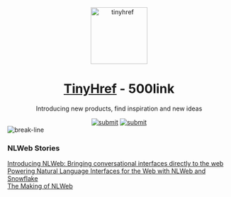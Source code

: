 <div align="center"><a target="_blank" href="https://tinyhref.com"><img src="https://i.imgur.com/cY13Vvb.png" height="128" alt="tinyhref"/></a></div>
<h1 align="center"><a target="_blank" href="https://500link.com/undefined">TinyHref</a> - 500link</h1>
<p align="center">Introducing new products, find inspiration and new ideas</p>

<div align="center"><a target="_blank" href="https://500link.com/submit"><img src="https://img.shields.io/badge/Submit-c32769.svg?style=flat" alt="submit"/></a>
<a target="_blank" href="https://x.com/intent/follow?screen_name=tinyhref"><img src="https://img.shields.io/twitter/follow/tinyhref" alt="submit"/></a></div>

<img src="https://i.imgur.com/waxVImv.png" alt="break-line"/>

<h3>NLWeb Stories</h3>

<div><a target="_blank" href="https://500link.com/GHzezkGHA">Introducing NLWeb: Bringing conversational interfaces directly to the web</a></div>
<div><a target="_blank" href="https://500link.com/GAw3vZdLE">Powering Natural Language Interfaces for the Web with NLWeb and Snowflake</a></div>
<div><a target="_blank" href="https://500link.com/NavWgCgoH">The Making of NLWeb</a></div>
